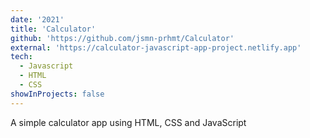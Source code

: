 ```yaml
---
date: '2021'
title: 'Calculator'
github: 'https://github.com/jsmn-prhmt/Calculator'
external: 'https://calculator-javascript-app-project.netlify.app'
tech:
  - Javascript
  - HTML
  - CSS
showInProjects: false
---
```


A simple calculator app using HTML, CSS and JavaScript